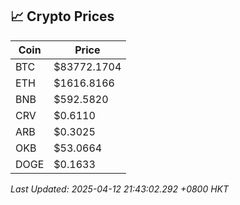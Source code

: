 ## 📈 Crypto Prices

| Coin | Price |
| ---- | ----- |
| BTC | $83772.1704 |
| ETH | $1616.8166 |
| BNB | $592.5820 |
| CRV | $0.6110 |
| ARB | $0.3025 |
| OKB | $53.0664 |
| DOGE | $0.1633 |

_Last Updated: 2025-04-12 21:43:02.292 +0800 HKT_